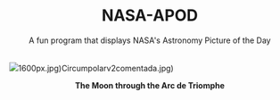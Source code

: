 <div align="center">
  <h1>
    NASA-APOD
  </h1>
</div>
  
<div align="center">
  A fun program that displays NASA's Astronomy Picture of the Day
</div>

<br>

![](https://apod.nasa.gov/apod/image/2304/MoonArc_zanarello_1365.jpg)1600px.jpg)Circumpolarv2comentada.jpg)

<p align = "center">
  <b>The Moon through the Arc de Triomphe</b>
</p>
